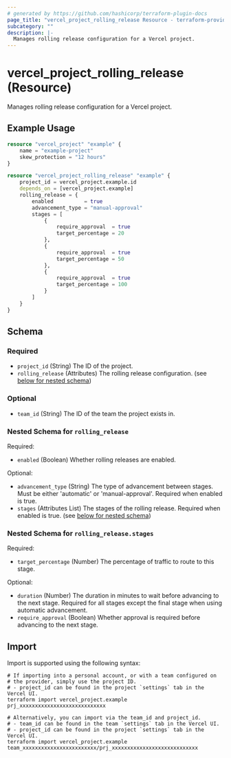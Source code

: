 ```yaml
---
# generated by https://github.com/hashicorp/terraform-plugin-docs
page_title: "vercel_project_rolling_release Resource - terraform-provider-vercel"
subcategory: ""
description: |-
  Manages rolling release configuration for a Vercel project.
---
```


# vercel_project_rolling_release (Resource)

Manages rolling release configuration for a Vercel project.

## Example Usage

```terraform
resource "vercel_project" "example" {
	name = "example-project"
	skew_protection = "12 hours"
}

resource "vercel_project_rolling_release" "example" {
	project_id = vercel_project.example.id
	depends_on = [vercel_project.example]
	rolling_release = {
		enabled          = true
		advancement_type = "manual-approval"
		stages = [
			{
				require_approval  = true
				target_percentage = 20
			},
			{
				require_approval  = true
				target_percentage = 50
			},
			{
				require_approval  = true
				target_percentage = 100
			}
		]
	}
}
```

<!-- schema generated by tfplugindocs -->
## Schema

### Required

- `project_id` (String) The ID of the project.
- `rolling_release` (Attributes) The rolling release configuration. (see [below for nested schema](#nestedatt--rolling_release))

### Optional

- `team_id` (String) The ID of the team the project exists in.

<a id="nestedatt--rolling_release"></a>
### Nested Schema for `rolling_release`

Required:

- `enabled` (Boolean) Whether rolling releases are enabled.

Optional:

- `advancement_type` (String) The type of advancement between stages. Must be either 'automatic' or 'manual-approval'. Required when enabled is true.
- `stages` (Attributes List) The stages of the rolling release. Required when enabled is true. (see [below for nested schema](#nestedatt--rolling_release--stages))

<a id="nestedatt--rolling_release--stages"></a>
### Nested Schema for `rolling_release.stages`

Required:

- `target_percentage` (Number) The percentage of traffic to route to this stage.

Optional:

- `duration` (Number) The duration in minutes to wait before advancing to the next stage. Required for all stages except the final stage when using automatic advancement.
- `require_approval` (Boolean) Whether approval is required before advancing to the next stage.

## Import

Import is supported using the following syntax:

```shell
# If importing into a personal account, or with a team configured on
# the provider, simply use the project ID.
# - project_id can be found in the project `settings` tab in the Vercel UI.
terraform import vercel_project.example prj_xxxxxxxxxxxxxxxxxxxxxxxxxxxx

# Alternatively, you can import via the team_id and project_id.
# - team_id can be found in the team `settings` tab in the Vercel UI.
# - project_id can be found in the project `settings` tab in the Vercel UI.
terraform import vercel_project.example team_xxxxxxxxxxxxxxxxxxxxxxxx/prj_xxxxxxxxxxxxxxxxxxxxxxxxxxxx
```
